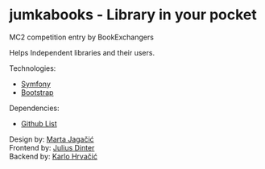 # jumkabooks - Library in your pocket

MC2 competition entry by BookExchangers

Helps Independent libraries and their users. 

Technologies: 
- <a href="https://symfony.com/">Symfony</a><br>
- <a href="https://getbootstrap.com/">Bootstrap</a>

Dependencies:
- <a href="https://github.com/karlohrvacic/jumkabooks/network/dependencies">Github List</a><br>

Design by: <a href="https://github.com/MartaJagacic">Marta Jagačić</a><br>
Frontend by: <a href="https://github.com/juliusdinter">Julius Dinter</a><br>
Backend by: <a href="https://github.com/karlohrvacic">Karlo Hrvačić</a><br>

